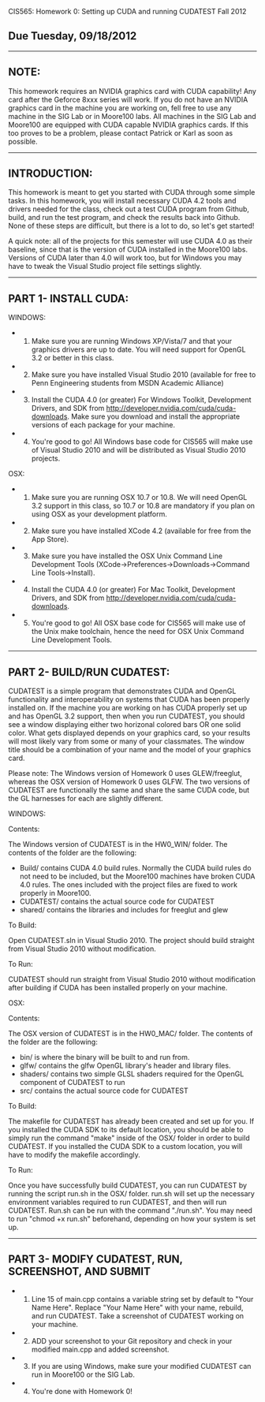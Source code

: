 CIS565: Homework 0: Setting up CUDA and running CUDATEST
Fall 2012

Due Tuesday, 09/18/2012
-------------------------------------------------------------------------------

-------------------------------------------------------------------------------
NOTE:
-------------------------------------------------------------------------------
This homework requires an NVIDIA graphics card with CUDA capability! Any card after the Geforce 8xxx series will work. If you do not have an NVIDIA graphics card in the machine you are working on, fell free to use any machine in the SIG Lab or in Moore100 labs. All machines in the SIG Lab and Moore100 are equipped with CUDA capable NVIDIA graphics cards. If this too proves to be a problem, please contact Patrick or Karl as soon as possible.

-------------------------------------------------------------------------------
INTRODUCTION:
-------------------------------------------------------------------------------
This homework is meant to get you started with CUDA through some simple tasks. In this homework, you will install necessary CUDA 4.2 tools and drivers needed for the class, check out a test CUDA program from Github, build, and run the test program, and check the results back into Github. None of these steps are difficult, but there is a lot to do, so let's get started!

A quick note: all of the projects for this semester will use CUDA 4.0 as their baseline, since that is the version of CUDA installed in the Moore100 labs. Versions of CUDA later than 4.0 will work too, but for Windows you may have to tweak the Visual Studio project file settings slightly.

-------------------------------------------------------------------------------
PART 1- INSTALL CUDA:
-------------------------------------------------------------------------------
WINDOWS:

* 1. Make sure you are running Windows XP/Vista/7 and that your graphics drivers are up to date. You will need support for OpenGL 3.2 or better in this class.
* 2. Make sure you have installed Visual Studio 2010 (available for free to Penn Engineering students from MSDN Academic Alliance)
* 3. Install the CUDA 4.0 (or greater) For Windows Toolkit, Development Drivers, and SDK from http://developer.nvidia.com/cuda/cuda-downloads. Make sure you download and install the appropriate versions of each package for your machine.
* 4. You're good to go! All Windows base code for CIS565 will make use of Visual Studio 2010 and will be distributed as Visual Studio 2010 projects.

OSX:

* 1. Make sure you are running OSX 10.7 or 10.8. We will need OpenGL 3.2 support in this class, so 10.7 or 10.8 are mandatory if you plan on using OSX as your development platform.
* 2. Make sure you have installed XCode 4.2 (available for free from the App Store).
* 3. Make sure you have installed the OSX Unix Command Line Development Tools (XCode->Preferences->Downloads->Command Line Tools->Install).
* 4. Install the CUDA 4.0 (or greater) For Mac Toolkit, Development Drivers, and SDK from http://developer.nvidia.com/cuda/cuda-downloads.
* 5. You're good to go! All OSX base code for CIS565 will make use of the Unix make toolchain, hence the need for OSX Unix Command Line Development Tools. 

-------------------------------------------------------------------------------
PART 2- BUILD/RUN CUDATEST:
-------------------------------------------------------------------------------
CUDATEST is a simple program that demonstrates CUDA and OpenGL functionality and interoperability on systems that CUDA has been properly installed on. If the machine you are working on has CUDA properly set up and has OpenGL 3.2 support, then when you run CUDATEST, you should see a window displaying either two horizonal colored bars OR one solid color. What gets displayed depends on your graphics card, so your results will most likely vary from some or many of your classmates. The window title should be a combination of your name and the model of your graphics card.

Please note: The Windows version of Homework 0 uses GLEW/freeglut, whereas the OSX version of Homework 0 uses GLFW. The two versions of CUDATEST are functionally the same and share the same CUDA code, but the GL harnesses for each are slightly different.

WINDOWS:

Contents:

The Windows version of CUDATEST is in the HW0_WIN/ folder. The contents of the folder are the following:

* Build/ contains CUDA 4.0 build rules. Normally the CUDA build rules do not need to be included, but the Moore100 machines have broken CUDA 4.0 rules. The ones included with the project files are fixed to work properly in Moore100.
* CUDATEST/ contains the actual source code for CUDATEST
* shared/ contains the libraries and includes for freeglut and glew

To Build:

Open CUDATEST.sln in Visual Studio 2010. The project should build straight from Visual Studio 2010 without modification.

To Run:

CUDATEST should run straight from Visual Studio 2010 without modification after building if CUDA has been installed properly on your machine.

OSX:

Contents:

The OSX version of CUDATEST is in the HW0_MAC/ folder. The contents of the folder are the following:
* bin/ is where the binary will be built to and run from.
* glfw/ contains the glfw OpenGL library's header and library files.
* shaders/ contains two simple GLSL shaders required for the OpenGL component of CUDATEST to run
* src/ contains the actual source code for CUDATEST

To Build:

The makefile for CUDATEST has already been created and set up for you. If you installed the CUDA SDK to its default location, you should be able to simply run the command "make" inside of the OSX/ folder in order to build CUDATEST. If you installed the CUDA SDK to a custom location, you will have to modify the makefile accordingly.

To Run:

Once you have successfully build CUDATEST, you can run CUDATEST by running the script run.sh in the OSX/ folder. run.sh will set up the necessary environment variables required to run CUDATEST, and then will run CUDATEST. Run.sh can be run with the command "./run.sh". You may need to run "chmod +x run.sh" beforehand, depending on how your system is set up.

-------------------------------------------------------------------------------
PART 3- MODIFY CUDATEST, RUN, SCREENSHOT, AND SUBMIT
-------------------------------------------------------------------------------

* 1. Line 15 of main.cpp contains a variable string set by default to "Your Name Here". Replace "Your Name Here" with your name, rebuild, and run CUDATEST. Take a screenshot of CUDATEST working on your machine.
* 2. ADD your screenshot to your Git repository and check in your modified main.cpp and added screenshot. 
* 3. If you are using Windows, make sure your modified CUDATEST can run in Moore100 or the SIG Lab. 
* 4. You're done with Homework 0!

